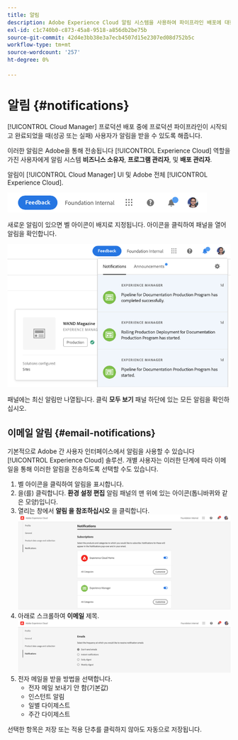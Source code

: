 ```yaml
---
title: 알림
description: Adobe Experience Cloud 알림 시스템을 사용하여 파이프라인 배포에 대한 정보를 받는 방법을 알아봅니다.
exl-id: c1c740b0-c873-45a8-9518-a856db2be75b
source-git-commit: 42d4e3bb38e3a7ecb4507d15e2307ed08d752b5c
workflow-type: tm+mt
source-wordcount: '257'
ht-degree: 0%

---
```


# 알림 {#notifications}

[!UICONTROL Cloud Manager] 프로덕션 배포 중에 프로덕션 파이프라인이 시작되고 완료되었을 때(성공 또는 실패) 사용자가 알림을 받을 수 있도록 해줍니다.

이러한 알림은 Adobe을 통해 전송됩니다 [!UICONTROL Experience Cloud] 역할을 가진 사용자에게 알림 시스템 **비즈니스 소유자**, **프로그램 관리자**, 및 **배포 관리자**.

알림이 [!UICONTROL Cloud Manager] UI 및 Adobe 전체 [!UICONTROL Experience Cloud].

![메뉴 막대의 알림 아이콘](assets/notify-1.png)

새로운 알림이 있으면 벨 아이콘이 배지로 지정됩니다. 아이콘을 클릭하여 패널을 열어 알림을 확인합니다.

![알림 보기](assets/notify-2.png)

패널에는 최신 알림만 나열됩니다. 클릭 **모두 보기** 패널 하단에 있는 모든 알림을 확인하십시오.

## 이메일 알림 {#email-notifications}

기본적으로 Adobe 간 사용자 인터페이스에서 알림을 사용할 수 있습니다 [!UICONTROL Experience Cloud] 솔루션. 개별 사용자는 이러한 단계에 따라 이메일을 통해 이러한 알림을 전송하도록 선택할 수도 있습니다.

1. 벨 아이콘을 클릭하여 알림을 표시합니다.
1. 을(를) 클릭합니다. **환경 설정 편집** 알림 패널의 맨 위에 있는 아이콘(톱니바퀴와 같은 모양)입니다.
1. 열리는 창에서 **알림 을 참조하십시오** 을 클릭합니다.
   ![환경설정 편집 창](assets/notification-preferences.png)
1. 아래로 스크롤하여 **이메일** 제목.
   ![이메일 옵션](assets/email-preferences.png)
1. 전자 메일을 받을 방법을 선택합니다.
   * 전자 메일 보내기 안 함(기본값)
   * 인스턴트 알림
   * 일별 다이제스트
   * 주간 다이제스트

선택한 항목은 저장 또는 적용 단추를 클릭하지 않아도 자동으로 저장됩니다.
